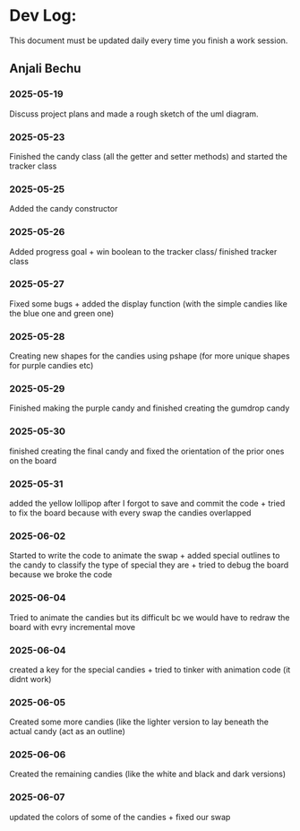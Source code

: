 # Dev Log:

This document must be updated daily every time you finish a work session.

## Anjali Bechu

### 2025-05-19 
Discuss project plans and made a rough sketch of the uml diagram.

### 2025-05-23
Finished the candy class (all the getter and setter methods) and started the tracker class

### 2025-05-25
Added the candy constructor

### 2025-05-26
Added progress goal + win boolean to the tracker class/ finished tracker class

### 2025-05-27
Fixed some bugs + added the display function (with the simple candies like the blue one and green one)

### 2025-05-28
Creating new shapes for the candies using pshape (for more unique shapes for purple candies etc)

### 2025-05-29
Finished making the purple candy and finished creating the gumdrop candy

### 2025-05-30
finished creating the final candy and fixed the orientation of the prior ones on the board

### 2025-05-31
added the yellow lollipop after I forgot to save and commit the code + tried to fix the board because with every swap the candies overlapped

### 2025-06-02
Started to write the code to animate the swap + added special outlines to the candy to classify the type of special they are + tried to debug the board because we broke the code

### 2025-06-04
Tried to animate the candies but its difficult bc we would have to redraw the board with evry incremental move 

### 2025-06-04
created a key for the special candies + tried to tinker with animation code (it didnt work)

### 2025-06-05
Created some more candies (like the lighter version to lay beneath the actual candy (act as an outline)

### 2025-06-06
Created the remaining candies (like the white and black and dark versions)

### 2025-06-07
updated the colors of some of the candies + fixed our swap
